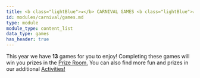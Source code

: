 ```yaml
---
title: <b class="lightBlue">★</b> CARNIVAL GAMES <b class="lightBlue">★</b>
id: modules/carnival/games.md
type: module
module_type: content_list
data_type: games
has_header: true
---
```

This year we have **13** games for you to enjoy! Completing these games will win you prizes in the [Prize Room.](#section3) You can also find more fun and prizes in our additional [Activities!](#section2)
